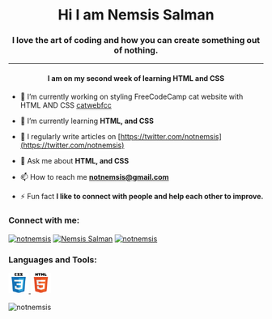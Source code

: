 <h1 align="center">Hi I am Nemsis Salman</h1>
<h3 align="center">I love the art of coding and how you can create something out of nothing.</h3>
<hr>
<h4 align="center">I am on my second week of learning HTML and CSS</h4>

- 🔭 I’m currently working on styling FreeCodeCamp cat website with HTML AND CSS [catwebfcc](http://127.0.0.1:5500/catwebfcc.html)

- 🌱 I’m currently learning **HTML, and CSS**

- 📝 I regularly write articles on [https://twitter.com/notnemsis](https://twitter.com/notnemsis)

- 💬 Ask me about **HTML, and CSS**

- 📫 How to reach me **notnemsis@gmail.com**

- ⚡ Fun fact **I like to connect with people and help each other to improve.**

<h3 align="left">Connect with me:</h3>
<p align="left">
<a href="https://twitter.com/notnemsis" target="blank"><img align="center" src="https://raw.githubusercontent.com/rahuldkjain/github-profile-readme-generator/master/src/images/icons/Social/twitter.svg" alt="notnemsis" height="30" width="40" /></a>
<a href="https://linkedin.com/in/nemsis salman" target="blank"><img align="center" src="https://raw.githubusercontent.com/rahuldkjain/github-profile-readme-generator/master/src/images/icons/Social/linked-in-alt.svg" alt="Nemsis Salman" height="30" width="40" /></a>
<a href="https://instagram.com/notnemsis" target="blank"><img align="center" src="https://raw.githubusercontent.com/rahuldkjain/github-profile-readme-generator/master/src/images/icons/Social/instagram.svg" alt="notnemsis" height="30" width="40" /></a>
</p>

<h3 align="left">Languages and Tools:</h3>
<p align="left"> <a href="https://www.w3schools.com/css/" target="_blank" rel="noreferrer"> <img src="https://raw.githubusercontent.com/devicons/devicon/master/icons/css3/css3-original-wordmark.svg" alt="css3" width="40" height="40"/> </a> <a href="https://www.w3.org/html/" target="_blank" rel="noreferrer"> <img src="https://raw.githubusercontent.com/devicons/devicon/master/icons/html5/html5-original-wordmark.svg" alt="html5" width="40" height="40"/> </a> </p>

<p><img align="center" src="https://github-readme-stats.vercel.app/api/top-langs?username=notnemsis&show_icons=true&locale=en&layout=compact" alt="notnemsis" /></p>
